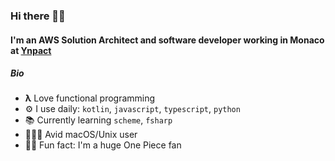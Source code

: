 ### Hi there 👋🏾


#### I'm an AWS Solution Architect and software developer working in Monaco at [Ynpact](https://www.ynpact.com/)

##### Bio

- **λ** Love functional programming
- ⚙️ I use daily: `kotlin`, `javascript`, `typescript`, `python`
- 📚 Currently learning `scheme`, `fsharp`
- 🧑🏾‍💻 Avid macOS/Unix user
- 🏴‍☠️ Fun fact: I'm a huge One Piece fan




<!--
**pierregoudjo/pierregoudjo** is a ✨ _special_ ✨ repository because its `README.md` (this file) appears on your GitHub profile.

Here are some ideas to get you started:

- 🔭 I’m currently working on ...
- 🌱 I’m currently learning ...
- 👯 I’m looking to collaborate on ...
- 🤔 I’m looking for help with ...
- 💬 Ask me about ...
- 📫 How to reach me: ...
- 😄 Pronouns: ...
- ⚡ Fun fact: ...
-->
